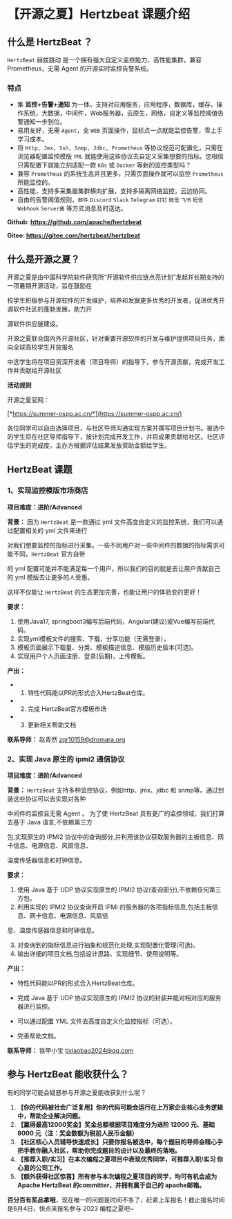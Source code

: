 # 【开源之夏】Hertzbeat 课题介绍

## 什么是 HertzBeat ？

`HertzBeat` 赫兹跳动 是一个拥有强大自定义监控能力，高性能集群，兼容 Prometheus，无需 Agent 的开源实时监控告警系统。

### **特点**

- 集 **监控+告警+通知** 为一体，支持对应用服务，应用程序，数据库，缓存，操作系统，大数据，中间件，Web服务器，云原生，网络，自定义等监控阈值告警通知一步到位。
- 易用友好，无需 `Agent`，全 `WEB` 页面操作，鼠标点一点就能监控告警，零上手学习成本。
- 将 `Http, Jmx, Ssh, Snmp, Jdbc, Prometheus` 等协议规范可配置化，只需在浏览器配置监控模版 `YML` 就能使用这些协议去自定义采集想要的指标。您相信只需配置下就能立刻适配一款 `K8s` 或 `Docker` 等新的监控类型吗？
- 兼容 `Prometheus` 的系统生态并且更多，只需页面操作就可以监控 `Prometheus` 所能监控的。
- 高性能，支持多采集器集群横向扩展，支持多隔离网络监控，云边协同。
- 自由的告警阈值规则，`邮件` `Discord` `Slack` `Telegram` `钉钉` `微信` `飞书` `短信` `Webhook` `Server酱` 等方式消息及时送达。

**Github: https://github.com/apache/hertzbeat**

**Gitee: https://gitee.com/hertzbeat/hertzbeat**



## 什么是开源之夏？

开源之夏是由中国科学院软件研究所“开源软件供应链点亮计划”发起并长期支持的一项暑期开源活动，旨在鼓励在

校学生积极参与开源软件的开发维护，培养和发掘更多优秀的开发者，促进优秀开源软件社区的蓬勃发展，助力开

源软件供应链建设。

开源之夏联合国内外开源社区，针对重要开源软件的开发与维护提供项目任务，面向全球高校学生开放报名

中选学生将在项目资深开发者（项目导师）的指导下，参与开源贡献，完成开发工作并贡献给开源社区

**活动规则**

开源之夏官网：

[*https://summer-ospp.ac.cn/*](https://summer-ospp.ac.cn/)

各位同学可以自由选择项目，与社区导师沟通实现方案并撰写项目计划书。被选中的学生将在社区导师指导下，按计划完成开发工作，并将成果贡献给社区。社区评估学生的完成度，主办方根据评估结果发放资助金额给学生。



## HertzBeat 课题

### 1、实现监控模版市场商店

**项目难度：进阶/Advanced**

**背景：** 因为 `HertzBeat` 是一款通过 yml 文件高度自定义的监控系统，我们可以通过配置相关的 yml 文件来进行

对我们想要监控的指标进行采集。一些不同用户对一些中间件的数据的指标需求可能不同，`HertzBeat` 官方自带

的 yml 配置可能并不能满足每一个用户，所以我们的目的就是去让用户贡献自己的 yml 模版去让更多的人受惠。

这样不仅能让 `HertzBeat` 的生态更加完善，也能让用户的体验变的更好！



**要求：**

1. 使用Java17, springboot3编写后端代码，Angular(建议)或Vue编写前端代码。
2. 实现yml模板文件的搜索、下载、分享功能（无需登录）。
3. 模板页面展示下载量、分类、模板描述信息、模版历史版本(可选)。
4. 实现用户个人页面注册、登录(后期)，上传模板。



**产出：**

- 1. 特性代码能以PR的形式合入HertzBeat仓库。
- 2. 完成 HertzBeat官方模板市场
- 3. 更新相关帮助文档



**联系导师：** 赵青然 [zqr10159@dromara.org](mailto:zqr10159@dromara.org)



### 2、实现 Java 原生的 ipmi2 通信协议

**项目难度：进阶/Advanced**

**背景：** `HertzBeat` ⽀持多种监控协议，例如http、jmx、jdbc 和 snmp等。通过封装这些协议可以去实现对各种

中间件的监控且⽆需 Agent 。 为了使 HertzBeat 具有更⼴的监控领域，我们打算去基于 Java 语⾔,不依赖第三⽅

包,实现原⽣的 IPMI2 协议中的查询部分,并利⽤该协议获取服务器的主板信息、⽹卡信息、电源信息、⻛扇信息、

温度传感器信息和时钟信息。



**要求：**

1. 使⽤ Java 基于 UDP 协议实现原⽣的 IPMI2 协议(查询部分),不依赖任何第三⽅包。
2. 利⽤实现的 IPMI2 协议查询开启 IPMI 的服务器的各项指标信息,包括主板信息、⽹卡信息、电源信息、⻛扇信

息、温度传感器信息和时钟信息。

3. 对查询到的指标信息进⾏抽象和规范化处理,实现配置化管理(可选)。
4. 输出详细的项⽬⽂档,包括设计思路、实现细节、使⽤说明等。



**产出：**

- 特性代码能以PR的形式合⼊HertzBeat仓库。

- 完成 Java 基于 UDP 协议实现原⽣的 IPMI2 协议的封装并能对相对应的服务器进⾏监控。

- 可以通过配置 YML ⽂件去⾼度⾃定义化监控指标（可选）。

- 完善帮助⽂档。



**联系导师：** 铁甲小宝 [tjxiaobao2024@qq.com](mailto:tjxiaobao2024@qq.com)



## 参与 HertzBeat 能收获什么？

有的同学可能会疑惑参与开源之夏能收获到什么呢？

1. **【你的代码被社会广泛复用】你的代码可能会运行在上万家企业核心业务逻辑中，帮助企业解决问题。**
2. **【赢得最高12000奖金】奖金总额根据项目难度分为进阶 12000 元、基础 8000 元（注：奖金数额为税前人民币金额）**
3. **【社区核心人员辅导快速成长】只要你报名被选中，每个题目的导师会精心手把手教你融入社区，帮助你完成题目的设计以及最终的落地。**
4. **【推荐入职/实习】在本次编程之夏项目中表现优秀同学，可推荐入职/实习 你心意的公司工作。**
5. **【额外获得社区惊喜】所有参与本次编程之夏项目的同学，均可有机会成为 Apache HertzBeat 的committer，并拥有属于自己的 apache邮箱。**

**百分百有奖品拿哦**，现在唯一的问题是时间不多了，赶紧上车报名！截止报名时间是6月4日，快点来报名参与 2023 编程之夏吧~
